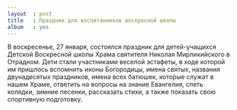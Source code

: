 ```yaml
---
layout  : post
title   : Праздник для воспитанников воскресной школы
album   : yes
---
```

В воскресенье, 27 января, состоялся праздник для детей-учащихся Детской Воскресной школы Храма святителя Николая Мирликийского в Отрадном. Дети стали участниками веселой эстафеты, в ходе которой им пришлось вспомнить иконы Богородицы, имена святых, названия двунадесятых праздников, имена всех батюшек, которые служат в нашем Храме, ответить на вопросы на знание Евангелия, спеть колядки, зимние песенки, рассказать стихи, а также показать свою спортивную подготовку.
